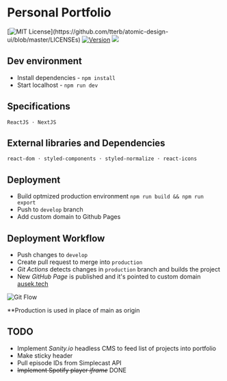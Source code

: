 # Personal Portfolio

[![MIT License](https://img.shields.io/apm/l/atomic-design-ui.svg?)](https://github.com/tterb/atomic-design-ui/blob/master/LICENSEs)
[![Version](https://badge.fury.io/gh/tterb%2FHyde.svg)](https://badge.fury.io/gh/tterb%2FHyde)
![](https://github.com/aausek/NextJSPortfolio/actions/workflows/node.js.yml/badge.svg?branch=production)

## Dev environment
- Install dependencies - `npm install`
- Start localhost - `npm run dev`

## Specifications
`ReactJS ⋅ NextJS`

## External libraries and Dependencies
`react-dom ⋅ styled-components ⋅ styled-normalize ⋅ react-icons`

## Deployment
- Build optmized production environment  `npm run build && npm run export`
- Push to `develop` branch
- Add custom domain to Github Pages

## Deployment Workflow
- Push changes to `develop`
- Create pull request to merge into `production`
- *Git Actions* detects changes in `production` branch and builds the project
- New *GitHub Page* is published and it's pointed to custom domain [ausek.tech](https://ausek.tech)

![Git Flow](https://wac-cdn.atlassian.com/dam/jcr:a13c18d6-94f3-4fc4-84fb-2b8f1b2fd339/01%20How%20it%20works.svg?cdnVersion=233)

**Production is used in place of main as origin

## TODO
- Implement *Sanity.io* headless CMS to feed list of projects into portfolio
- Make sticky header
- Pull episode IDs from Simplecast API
- ~~Implement Spotify player *iframe*~~ DONE